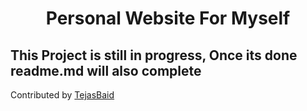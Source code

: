 <h1 align="center">Personal Website For Myself</h1>
<h2>This Project is still in progress, Once its done readme.md will also complete</h2>
<p>Contributed by <a href="https://github.com/tejasbaid">TejasBaid</a>
